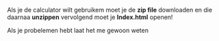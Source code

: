 Als je de calculator wilt gebruikem moet je de **zip file** downloaden en die daarnaa **unzippen** vervolgend moet je **Index.html** openen!

Als je probelemen hebt laat het me gewoon weten
